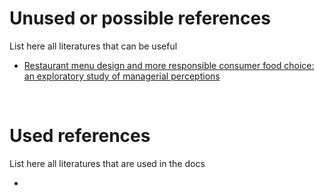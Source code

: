 # Unused or possible references
List here all literatures that can be useful

* [Restaurant menu design and more responsible consumer food choice: an exploratory study
of managerial perceptions](http://eprints.bournemouth.ac.uk/26621/3/R1.pdf)

<br>

# Used references
List here all literatures that are used in the docs

*

